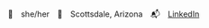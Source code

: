 <p align="center">
🥳&emsp;she/her&emsp;📍&emsp;Scottsdale, Arizona&emsp;📬&emsp;<a href="https://www.linkedin.com/in/erin-untermeyer"/>LinkedIn</a> <br/>
